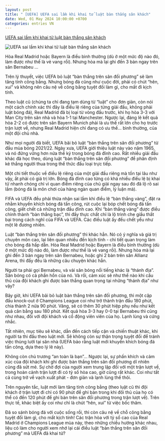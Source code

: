 ```yaml
---
layout: post
title: " [UEFA] UEFA sai lầm khi khai tử luật bàn thắng sân khách"
date: Wed, 01 May 2024 10:00:00 +0700
categories: entries VN
---
```

[UEFA sai lầm khi khai tử luật bàn thắng sân khách](https://bongdaplus.vn/champions-league-cup-c1/uefa-sai-lam-khi-khai-tu-luat-ban-thang-san-khach-4294102405.html)

![UEFA sai lầm khi khai tử luật bàn thắng sân khách](https://cdn.bongdaplus.vn/Assets/Media/2024/05/01/86/Uefa-away-goal.jpg)

Hòa Real Madrid hoặc Bayern là điều bình thường (dù ở một mức độ nào đó, làm được như thế là vẻ vang rồi). Nhưng hòa mà lại ghi đến 3 bàn ngay trên sân Bernabeu ...

Trên lý thuyết, việc UEFA bỏ luật “bàn thắng trên sân đối phương” sẽ làm tăng tính công bằng. Nhưng bóng đá cũng như cuộc đời, phải có chút “hên, xui” và không nên câu nệ về công bằng tuyệt đối làm gì, cho mất đi kịch tính.

Theo luật cũ (chúng ta chỉ đang tạm dùng từ “luật” cho đơn giản, còn nói một cách chính xác thì đây là điều lệ riêng của từng giải đấu, không phải luật bóng đá), Real Madrid đã bị loại từ vòng đấu trước, khi họ hòa 3-3 với Man City trên sân nhà và hòa 1-1 tại Manchester. Ngược lại, đáng lẽ kết quả hòa 2-2 có được trên sân Bayern Munich phải là ưu thế rất lớn cho họ trước trận lượt về, nhưng Real Madrid hiện chỉ đang có ưu thế... bình thường, của một đội chủ nhà.

Như mọi người đã biết, UEFA bãi bỏ luật “bàn thắng trên sân đối phương” từ đầu mùa bóng 2021/22. Ngày xưa, UEFA giới thiệu luật này vào năm 1965, và nó đứng vững hơn nửa thế kỷ trong bóng đá đỉnh cao. Rất nhiều giải đấu khác đã học theo, dùng luật “bàn thắng trên sân đối phương” để phân định kẻ thắng người thua trong thể thức đấu loại trực tiếp.

Một chi tiết thuộc về điều lệ riêng của một giải đấu riêng mà tồn tại lâu như vậy, ắt phải có giá trị lớn. Bóng đá đỉnh cao từng có khá nhiều điều lệ bị khai tử nhanh chóng chỉ vì quan điểm riêng của chủ giải ngay sau đó đã lộ rõ sai lầm (bóng đá là môn chơi của hàng ngàn quan điểm, lý luận mà).

FIFA và UEFA đều phải thừa nhận sai lầm khi điều lệ “bàn thắng vàng”, đặt ra nhằm khuyến khích bóng đá tấn công, rút cuộc lại bóp chết bóng đá tấn công, giết chết cả những trận đấu đỉnh cao. Khi “bàn thắng vàng” được điều chỉnh thành “bàn thắng bạc”, thì đấy thực chất chỉ là lộ trình che giấu thất bại trong cách nghĩ của FIFA và UEFA. Các điều luật ấy đều chết yểu như một lẽ đương nhiên.

Luật “bàn thắng trên sân đối phương” thì khác hẳn. Nó có ý nghĩa và giá trị chuyên môn cao, lại liên quan nhiều đến kịch tính - chi tiết quan trọng làm cho bóng đá hấp dẫn. Hòa Real Madrid hoặc Bayern là điều bình thường (dù ở một mức độ nào đó, làm được như thế là vẻ vang rồi). Nhưng hòa mà lại ghi đến 3 bàn ngay trên sân Bernabeu, hoặc ghi 2 bàn trên sân Allianz Arena, thì đấy đều là những câu chuyện khác hẳn.

Người ta phải gọi Bernabeu, và vài sân bóng nổi tiếng khác là “thánh địa”. Sân bóng có cả phần hồn của nó. Và rồi, cảm xúc sẽ như thế nào khi cầu thủ của đội khách ghi được bàn thắng quan trọng tại những “thánh địa” như vậy?

Bây giờ, khi UEFA bãi bỏ luật bàn thắng trên sân đối phương, thì một cặp đấu knock-out ở Champions League coi như trở thành trận đấu 180 phút, chia thành 2 nửa 90 phút. Vâng, sẽ có thêm 30 phút hiệp phụ nếu như kết quả cân bằng sau 180 phút. Kết quả hòa 3-3 hay 0-0 tại Bernabeu thì cũng như nhau, đối với đội khách và cổ động viên viên của họ. Lạnh lùng và cứng nhắc.

Tất nhiên, mục tiêu sẽ khác, dẫn đến cách tiếp cận và chiến thuật khác, khi người ta thi đấu theo luật mới. Sẽ không còn sự thận trọng tuyệt đối để tránh việc thủng lưới tại sân nhà (UEFA bảo rằng luật mới khuyến khích bóng đá tấn công, dựa theo lý lẽ này).

Không còn chủ trương “an toàn là bạn”… Ngược lại, sự phấn khích và cảm xúc của đội khách khi ghi được bàn thắng trên sân đối phương dĩ nhiên cũng đã sứt mẻ. Sự chờ đợi của người xem trung lập đối với một trận lượt về, trong hoàn cảnh trận lượt đi có tỷ số hòa cao, giờ cũng rất khác. Coi như tất cả cùng trở về vạch xuất phát - đơn giản và lạnh lùng thế thôi.

Trên nguyên tắc, luật mới làm tăng tính công bằng (theo luật cũ thì đội khách ở trận lượt đi chỉ có 90 phút để ghi bàn trong khi đối thủ của họ có thể có đến 120 phút để ghi bàn trên sân đối phương trong trận lượt về). Trên thực tế, khác biệt ấy coi như chỉ là chút “hên, xui” từ việc bốc thăm.

Đã so sánh bóng đá với cuộc sống rồi, thì còn câu nệ về chỗ công bằng tuyệt đối làm gì, cho mất kịch tính! Các trận hòa với tỷ số cao của Real Madrid ở Champions League mùa này, theo những chiều hướng khác nhau, liệu có làm cho người xem nhớ lại cái điều luật “bàn thắng trên sân đối phương” mà UEFA đã khai tử?



